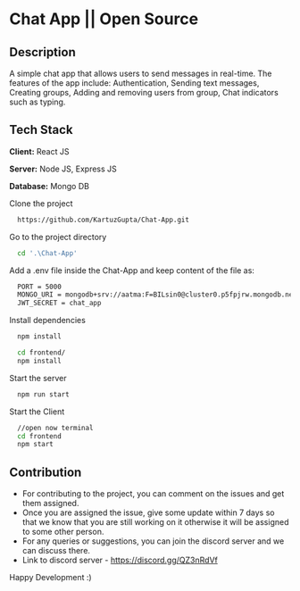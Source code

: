 
# Chat App || Open Source

## Description

A simple chat app that allows users to send messages in real-time. The features of the app include: Authentication, Sending text messages, Creating groups, Adding and removing users from group, Chat indicators such as typing.

## Tech Stack

**Client:** React JS

**Server:** Node JS, Express JS

**Database:** Mongo DB
  
Clone the project
```bash
  https://github.com/KartuzGupta/Chat-App.git
```
Go to the project directory

```bash
  cd '.\Chat-App'
```

Add a .env file inside the Chat-App and keep content of the file as:

```bash
  PORT = 5000
  MONGO_URI = mongodb+srv://aatma:F=BILsin0@cluster0.p5fpjrw.mongodb.net/?retryWrites=true&w=majority
  JWT_SECRET = chat_app
```

Install dependencies

```bash
  npm install
```

```bash
  cd frontend/
  npm install
```

Start the server

```bash
  npm run start
```
Start the Client

```bash
  //open now terminal
  cd frontend
  npm start
```
## Contribution

- For contributing to the project, you can comment on the issues and get them assigned. 
- Once you are assigned the issue, give some update within 7 days so that we know that you are still working on it otherwise it will be assigned to some other person.
- For any queries or suggestions, you can join the discord server and we can discuss there.
- Link to discord server - https://discord.gg/QZ3nRdVf

Happy Development :)
